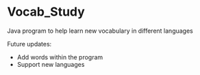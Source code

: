 # Vocab_Study
Java program to help learn new vocabulary in different languages

Future updates:
- Add words within the program
- Support new languages
